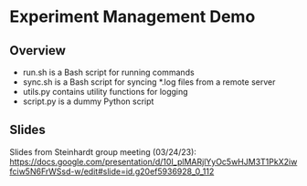# Experiment Management Demo

## Overview

* run.sh is a Bash script for running commands
* sync.sh is a Bash script for syncing *.log files from a remote server
* utils.py contains utility functions for logging
* script.py is a dummy Python script

## Slides

Slides from Steinhardt group meeting (03/24/23): https://docs.google.com/presentation/d/10I_plMARjlYyOc5wHJM3T1PkX2iwfciw5N6FrWSsd-w/edit#slide=id.g20ef5936928_0_112
